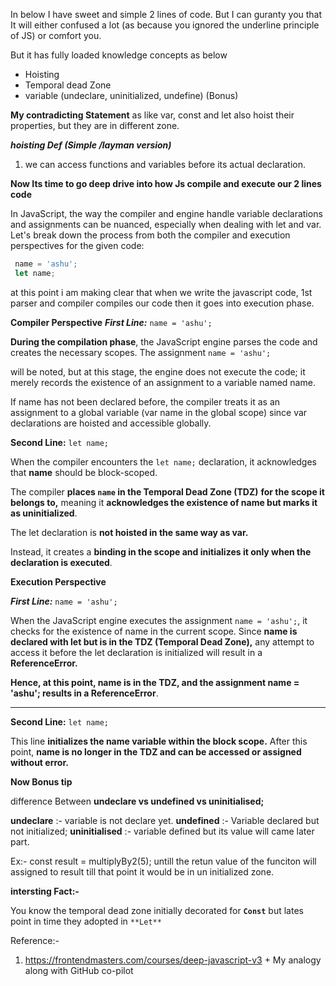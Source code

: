 In below I have sweet and simple 2 lines of code. But I can guranty you that It will either confused a lot (as because you ignored the underline principle of JS) or comfort you. 

But it has fully loaded knowledge concepts as below
 
 
 - Hoisting
 - Temporal dead Zone
 - variable (undeclare, uninitialized, undefine) (Bonus)

**My contradicting Statement**
as like var, const and let also hoist their properties, but they are in different zone.

***hoisting Def (Simple /layman version)***
1. we can access functions and variables before its actual declaration. 

**Now Its time to go deep drive into how Js compile and execute our 2 lines code** 

In JavaScript, the way the compiler and engine handle variable declarations and assignments can be nuanced, especially when dealing with let and var. 
Let's break down the process from both the compiler and execution perspectives for the given code:

   

``` javascript
 name = 'ashu';
 let name;
```

at this point i am making clear that when we write the javascript code, 1st parser and compiler compiles our code then it goes into execution phase. 

**Compiler Perspective**
***First Line:***  `name = 'ashu';`

**During the compilation phase**, 
the JavaScript engine parses the code and creates the necessary scopes.
The assignment `name = 'ashu';` 

will be noted, but at this stage, the engine does not execute the code; it merely records the existence of an assignment to a variable named name.

If name has not been declared before, the compiler treats it as an assignment to a global variable (var name in the global scope) since var declarations are hoisted and accessible globally.

**Second Line:** `let name;`

When the compiler encounters the `let name;` declaration, it acknowledges that **name** should be block-scoped.

The compiler **places `name` in the Temporal Dead Zone (TDZ)**  **for the scope it belongs to,** 
meaning it **acknowledges the existence of name but marks it as uninitialized**.

The let declaration is **not hoisted in the same way as var.** 

Instead, it creates a **binding in the scope and initializes it only when the declaration is executed**.

**Execution Perspective**

   ***First Line:*** `name = 'ashu';`

When the JavaScript engine executes the assignment `name = 'ashu';`, 
it checks for the existence of name in the current scope. Since **name is declared with let but is in the TDZ (Temporal Dead Zone),** any attempt to access it before the let declaration is initialized will result in a **ReferenceError.**

**Hence, at this point, name is in the TDZ, and the assignment name = 'ashu'; results in a ReferenceError**.

-------------------------------------
**Second Line:** `let name;`

This line **initializes the name variable within the block scope.**
After this point, **name is no longer in the TDZ and can be accessed or assigned without error.**



**Now Bonus tip**

difference Between **undeclare vs undefined vs uninitialised;**

**undeclare** :- variable is not declare yet.
**undefined** :- Variable declared but not initialized;
**uninitialised** :- variable defined but its value will came later part.

Ex:- const result = multiplyBy2(5);
untill the retun value of the funciton will assigned to result till that point it would be in un initialized zone.

**intersting Fact:-**

You know the temporal dead zone initially decorated for  **`Const`** but lates point in time they adopted in `**Let**` 

Reference:-

1. https://frontendmasters.com/courses/deep-javascript-v3 + My analogy along with GitHub co-pilot
